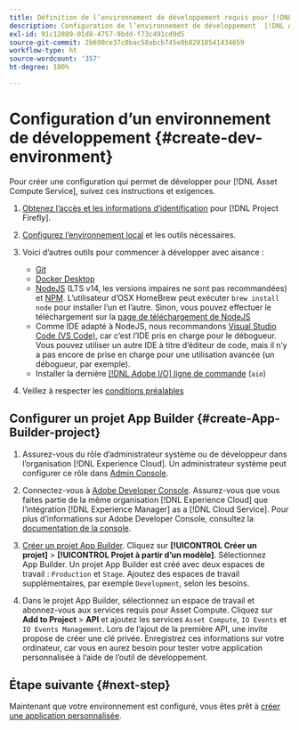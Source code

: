 ```yaml
---
title: Définition de l’environnement de développement requis pour [!DNL Asset Compute Service]
description: Configuration de l’environnement de développement  [!DNL Asset Compute Service]  pour commencer à créer et tester le code personnalisé.
exl-id: 91c12889-01d8-4757-9bdd-f73c491cd9d5
source-git-commit: 2b690ce37c0bac58abcb745e0b82018541434659
workflow-type: ht
source-wordcount: '357'
ht-degree: 100%

---
```


# Configuration d’un environnement de développement {#create-dev-environment}

Pour créer une configuration qui permet de développer pour [!DNL Asset Compute Service], suivez ces instructions et exigences.

1. [Obtenez l’accès et les informations d’identification](https://www.adobe.io/project-firefly/docs/getting_started/#acquire-access-and-credentials) pour [!DNL Project Firefly].

1. [Configurez l’environnement local](https://www.adobe.io/project-firefly/docs/getting_started/#local-environment-set-up) et les outils nécessaires.

1. Voici d’autres outils pour commencer à développer avec aisance :

   * [Git](https://git-scm.com/)
   * [Docker Desktop](https://www.docker.com/get-started)
   * [NodeJS](https://nodejs.org) (LTS v14, les versions impaires ne sont pas recommandées) et [NPM](https://www.npmjs.com). L’utilisateur d’OSX HomeBrew peut exécuter `brew install node` pour installer l’un et l’autre. Sinon, vous pouvez effectuer le téléchargement sur la [page de téléchargement de NodeJS](https://nodejs.org/fr/)
   * Comme IDE adapté à NodeJS, nous recommandons [Visual Studio Code (VS Code)](https://code.visualstudio.com), car c’est l’IDE pris en charge pour le débogueur. Vous pouvez utiliser un autre IDE à titre d’éditeur de code, mais il n’y a pas encore de prise en charge pour une utilisation avancée (un débogueur, par exemple).
   * Installer la dernière [[!DNL Adobe I/O] ligne de commande](https://github.com/adobe/aio-cli) (`aio`)

   <!-- - install using `npm install -g @adobe/aio-cli@7.1.0` -->

1. Veillez à respecter les [conditions préalables](/help/understand-extensibility.md#prerequisites-and-provisioning)

<!--
>[!NOTE]
>
>For now, use [!DNL Adobe I/O] CLI v7.1.0 of and do not use [!DNL Adobe I/O] CLI v8.
-->

## Configurer un projet App Builder {#create-App-Builder-project}

1. Assurez-vous du rôle d’administrateur système ou de développeur dans l’organisation [!DNL Experience Cloud]. Un administrateur système peut configurer ce rôle dans [Admin Console](https://adminconsole.adobe.com/overview).

1. Connectez-vous à [Adobe Developer Console](https://console.adobe.io/). Assurez-vous que vous faites partie de la même organisation [!DNL Experience Cloud] que l’intégration [!DNL Experience Manager] as a [!DNL Cloud Service]. Pour plus d’informations sur Adobe Developer Console, consultez la [documentation de la console](https://www.adobe.io/apis/experienceplatform/console/docs.html).

1. [Créer un projet App Builder](https://developer.adobe.com/app-builder/docs/getting_started/first_app/). Cliquez sur **[!UICONTROL Créer un projet]** > **[!UICONTROL Projet à partir d’un modèle]**. Sélectionnez App Builder. Un projet App Builder est créé avec deux espaces de travail : `Production` et `Stage`. Ajoutez des espaces de travail supplémentaires, par exemple `Development`, selon les besoins.

1. Dans le projet App Builder, sélectionnez un espace de travail et abonnez-vous aux services requis pour Asset Compute. Cliquez sur **Add to Project** > **API** et ajoutez les services `Asset Compute`, `IO Events` et `IO Events Management`. Lors de l’ajout de la première API, une invite propose de créer une clé privée. Enregistrez ces informations sur votre ordinateur, car vous en aurez besoin pour tester votre application personnalisée à l’aide de l’outil de développement.

## Étape suivante {#next-step}

Maintenant que votre environnement est configuré, vous êtes prêt à [créer une application personnalisée](develop-custom-application.md).

<!-- More ideas:
 
* Any steps in the beginning that lead to gotchas later should be called out for caution? For example,
  * don't change some defaults initially
  * know risks when deviating from standard path
  * naming conventions to follow
  * Retrieve and format credentials (YAML file details)

TBD: When aio-cli v8 bugs are resolved, update the AIO CLI install command to remove v7.x reference and instruct users to use the latest version. See CQDOC-18346.

-->
